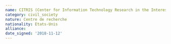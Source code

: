 ```yaml
---
name: CITRIS (Center for Information Technology Research in the Interest of Society)
category: civil_society
nature: Centre de recherche
nationality: Etats-Unis
alliance: 
date_signed: '2018-11-12'
---
```

    